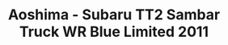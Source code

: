 ---
layout: product
title: "Aoshima - Subaru TT2 Sambar Truck WR Blue Limited 2011"
price: "TBA" 
desc: "N/A"
img_path: "/assets/img/AO51559.webp"
brand: "N/A"
available: false
special_offer: false
new: false
soon: false
cat: "010000"
subcat: "013700"
subsubcat: "0N/A"
sifra: "AO51559"
popular: false
spec: false
---